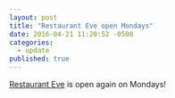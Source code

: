 ```yaml
---
layout: post
title: "Restaurant Eve open Mondays"
date: 2016-04-21 11:20:52 -0500
categories: 
  - update
published: true
---
```

[Restaurant Eve](http://www.restauranteve.com "Restaurant Eve") is open again on Mondays!
